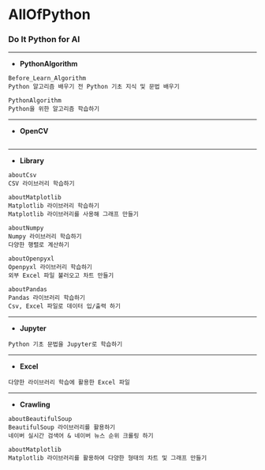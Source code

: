 # AllOfPython

### Do It Python for AI
---

- <b>PythonAlgorithm</b>
```
Before_Learn_Algorithm
Python 알고리즘 배우기 전 Python 기초 지식 및 문법 배우기

PythonAlgorithm
Python을 위한 알고리즘 학습하기
```
---

- <b>OpenCV</b>
```

```
---

- <b>Library</b>
```
aboutCsv
CSV 라이브러리 학습하기

aboutMatplotlib
Matplotlib 라이브러리 학습하기
Matplotlib 라이브러리를 사용해 그래프 만들기

aboutNumpy
Numpy 라이브러리 학습하기
다양한 행렬로 계산하기

aboutOpenpyxl
Openpyxl 라이브러리 학습하기
외부 Excel 파일 불러오고 차트 만들기

aboutPandas
Pandas 라이브러리 학습하기
Csv, Excel 파일로 데이터 입/출력 하기
```
---

- <b>Jupyter</b>
```
Python 기초 문법을 Jupyter로 학습하기
```
---

- <b>Excel</b>
```
다양한 라이브러리 학습에 활용한 Excel 파일
```
---

- <b>Crawling</b>
```
aboutBeautifulSoup
BeautifulSoup 라이브러리를 활용하기
네이버 실시간 검색어 & 네이버 뉴스 순위 크롤링 하기

aboutMatplotlib
Matplotlib 라이브러리를 활용하여 다양한 형태의 차트 및 그래프 만들기
```